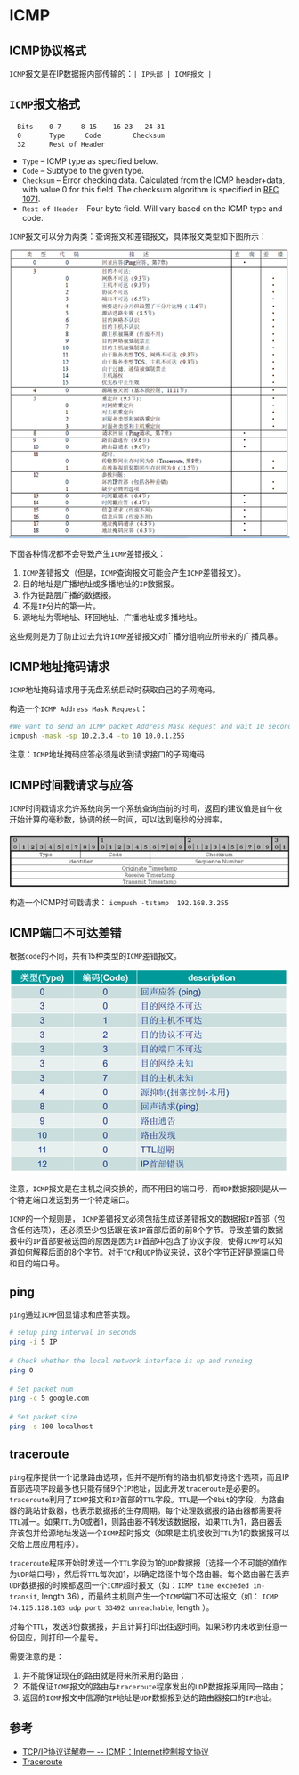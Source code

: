 # ICMP

## ICMP协议格式

`ICMP`报文是在IP数据报内部传输的：`| IP头部 | ICMP报文 |`

## `ICMP`报文格式

```
  Bits    0–7     8–15    16–23   24–31
  0       Type     Code        Checksum
  32      Rest of Header
```

- `Type` – ICMP type as specified below.
- `Code` – Subtype to the given type.
- `Checksum` – Error checking data. Calculated from the ICMP header+data, with value 0 for this field. The checksum algorithm is specified in [RFC 1071](https://tools.ietf.org/html/rfc1071).
- `Rest of Header` – Four byte field. Will vary based on the ICMP type and code.

`ICMP`报文可以分为两类：查询报文和差错报文，具体报文类型如下图所示：

![ICMP报文类型](images/icmp-message-type.png)


下面各种情况都不会导致产生`ICMP`差错报文：

1) `ICMP`差错报文（但是，`ICMP`查询报文可能会产生`ICMP`差错报文）。
2) 目的地址是广播地址或多播地址的`IP`数据报。
3) 作为链路层广播的数据报。
4) 不是`IP`分片的第一片。
5) 源地址为零地址、环回地址、广播地址或多播地址。


这些规则是为了防止过去允许`ICMP`差错报文对广播分组响应所带来的广播风暴。

## ICMP地址掩码请求

`ICMP`地址掩码请求用于无盘系统启动时获取自己的子网掩码。

构造一个`ICMP Address Mask Request`：

```sh
#We want to send an ICMP packet Address Mask Request and wait 10 seconds to see the replies. We mask the packet with source address of 10.2.3.4 and we send it to the address 10.0.1.255:
icmpush -mask -sp 10.2.3.4 -to 10 10.0.1.255
```

注意：`ICMP`地址掩码应答必须是收到请求接口的子网掩码

## ICMP时间戳请求与应答

`ICMP`时间戳请求允许系统向另一个系统查询当前的时间，返回的建议值是自午夜开始计算的毫秒数，协调的统一时间，可以达到毫秒的分辨率。

![ICMP时间戳请求头](images/icmp-timestamp-headers.jpg)

构造一个ICMP时间戳请求： `icmpush -tstamp  192.168.3.255`

## ICMP端口不可达差错

根据`code`的不同，共有15种类型的`ICMP`差错报文。

![ICMP差错报文类型](images/icmp-error-message.png)

注意，`ICMP`报文是在主机之间交换的，而不用目的端口号，而`UDP`数据报则是从一个特定端口发送到另一个特定端口。

`ICMP`的一个规则是， `ICMP`差错报文必须包括生成该差错报文的数据报`IP`首部（包含任何选项），还必须至少包括跟在该`IP`首部后面的前8个字节。导致差错的数据报中的`IP`首部要被送回的原因是因为`IP`首部中包含了协议字段，使得`ICMP`可以知道如何解释后面的8个字节。对于`TCP`和`UDP`协议来说，这8个字节正好是源端口号和目的端口号。

## ping

`ping`通过`ICMP`回显请求和应答实现。

```sh
# setup ping interval in seconds
ping -i 5 IP

# Check whether the local network interface is up and running
ping 0

# Set packet num
ping -c 5 google.com

# Set packet size
ping -s 100 localhost
```

## traceroute

`ping`程序提供一个记录路由选项，但并不是所有的路由机都支持这个选项，而且IP首部选项字段最多也只能存储9个`IP`地址，因此开发`traceroute`是必要的。
`traceroute`利用了`ICMP`报文和`IP`首部的`TTL`字段。`TTL`是一个`8bit`的字段，为路由器的跳站计数器，也表示数据报的生存周期。每个处理数据报的路由器都需要将`TTL`减一。如果`TTL`为0或者1，则路由器不转发该数据报，如果`TTL`为1，路由器丢弃该包并给源地址发送一个`ICMP`超时报文（如果是主机接收到`TTL`为1的数据报可以交给上层应用程序）。

`traceroute`程序开始时发送一个`TTL`字段为1的`UDP`数据报（选择一个不可能的值作为`UDP`端口号），然后将`TTL`每次加1，以确定路径中每个路由器。每个路由器在丢弃`UDP`数据报的时候都返回一个`ICMP`超时报文（如：`ICMP time exceeded in-transit`, length 36），而最终主机则产生一个`ICMP`端口不可达报文（如： `ICMP 74.125.128.103 udp port 33492 unreachable`, length ）。

对每个`TTL`，发送3份数据报，并且计算打印出往返时间。如果5秒内未收到任意一份回应，则打印一个星号。

需要注意的是：

1. 并不能保证现在的路由就是将来所采用的路由；
2. 不能保证`ICMP`报文的路由与`traceroute`程序发出的`UD`P数据报采用同一路由；
3. 返回的`ICMP`报文中信源的`IP`地址是`UDP`数据报到达的路由器接口的`IP`地址。

## 参考

- [TCP/IP协议详解卷一 -- ICMP：Internet控制报文协议](https://www.kancloud.cn/lifei6671/tcp-ip/140197)
- [Traceroute](https://zh.wikipedia.org/wiki/Traceroute)
